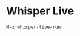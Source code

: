 <!-- ---
!-- title: ./.dotfiles/.emacs.d/lisp/whisper-live/README.md
!-- author: ywatanabe
!-- date: 2024-12-07 11:37:52
!-- --- -->


# Whisper Live

``` elisp
M-x whisper-live-run
```




